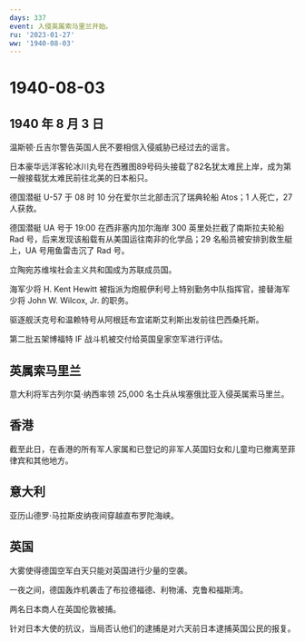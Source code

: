 ```yaml
---
days: 337
event: 入侵英属索马里兰开始。
ru: '2023-01-27'
ww: '1940-08-03'
---
```


# 1940-08-03

## 1940 年 8 月 3 日

温斯顿·丘吉尔警告英国人民不要相信入侵威胁已经过去的谣言。

日本豪华远洋客轮冰川丸号在西雅图89号码头接载了82名犹太难民上岸，成为第一艘接载犹太难民前往北美的日本船只。

德国潜艇 U-57 于 08 时 10 分在爱尔兰北部击沉了瑞典轮船 Atos；1
人死亡，27 人获救。

德国潜艇 UA 号于 19:00 在西非塞内加尔海岸 300 英里处拦截了南斯拉夫轮船
Rad 号，后来发现该船载有从美国运往南非的化学品；29
名船员被安排到救生艇上，UA 号用鱼雷击沉了 Rad 号。

立陶宛苏维埃社会主义共和国成为苏联成员国。

海军少将 H. Kent Hewitt
被指派为炮舰伊利号上特别勤务中队指挥官，接替海军少将 John W. Wilcox, Jr.
的职务。

驱逐舰沃克号和温赖特号从阿根廷布宜诺斯艾利斯出发前往巴西桑托斯。

第二批五架博福特 IF 战斗机被交付给英国皇家空军进行评估。

## 英属索马里兰

意大利将军古列尔莫·纳西率领 25,000 名士兵从埃塞俄比亚入侵英属索马里兰。

## 香港

截至此日，在香港的所有军人家属和已登记的非军人英国妇女和儿童均已撤离至菲律宾和其他地方。

## 意大利

亚历山德罗·马拉斯皮纳夜间穿越直布罗陀海峡。

## 英国

大雾使得德国空军白天只能对英国进行少量的空袭。

一夜之间，德国轰炸机袭击了布拉德福德、利物浦、克鲁和福斯湾。

两名日本商人在英国伦敦被捕。

针对日本大使的抗议，当局否认他们的逮捕是对六天前日本逮捕英国公民的报复。